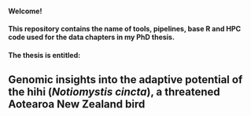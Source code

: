 #### Welcome!

#### This repository contains the name of tools, pipelines, base R and HPC code used for the data chapters in my PhD thesis.

#### The thesis is entitled:

## Genomic insights into the adaptive potential of the hihi (*Notiomystis cincta*), a threatened Aotearoa New Zealand bird
